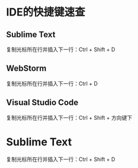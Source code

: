 # IDE的快捷键速查

## Sublime Text

复制光标所在行并插入下一行：Ctrl + Shift + D



## WebStorm

复制光标所在行并插入下一行：Ctrl + D



## Visual Studio Code

复制光标所在行并插入下一行：Ctrl + Shift + 方向键下



# Sublime Text

复制光标所在行并插入下一行：Ctrl + Shift + D